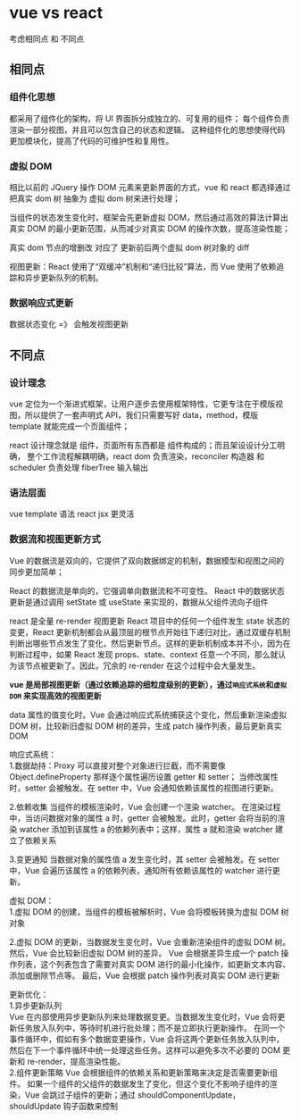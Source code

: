 # vue vs react

考虑相同点 和 不同点

## 相同点

### 组件化思想

都采用了组件化的架构，将 UI 界面拆分成独立的、可复用的组件；
每个组件负责渲染一部分视图，并且可以包含自己的状态和逻辑。
这种组件化的思想使得代码更加模块化，提高了代码的可维护性和复用性。

### 虚拟 DOM

相比以前的 JQuery 操作 DOM 元素来更新界面的方式，vue 和 react 都选择通过把真实 dom 树 抽象为 虚拟 dom 树来进行处理；

当组件的状态发生变化时，框架会先更新虚拟 DOM，然后通过高效的算法计算出真实 DOM 的最小更新范围，从而减少对真实 DOM 的操作次数，提高渲染性能；

真实 dom 节点的增删改 对应了 更新前后两个虚拟 dom 树对象的 diff

视图更新：React 使用了“双缓冲”机制和“递归比较”算法，而 Vue 使用了依赖追踪和异步更新队列的机制。

### 数据响应式更新

数据状态变化 =》 会触发视图更新

## 不同点

### 设计理念

vue 定位为一个渐进式框架，让用户逐步去使用框架特性，它更专注在于模版视图，所以提供了一套声明式 API，我们只需要写好 data，method，模版 template 就能完成一个页面组件；

react 设计理念就是 组件，页面所有东西都是 组件构成的；而且架设设计分工明确，
整个工作流程解耦明确，react dom 负责渲染，reconciler 构造器 和 scheduler 负责处理 fiberTree 输入输出

### 语法层面

vue template 语法
react jsx 更灵活

### 数据流和视图更新方式

Vue 的数据流是双向的，它提供了双向数据绑定的机制，数据模型和视图之间的同步更加简单；

React 的数据流是单向的，它强调单向数据流和不可变性。
React 中的数据状态更新是通过调用 setState 或 useState 来实现的，数据从父组件流向子组件

react 是全量 re-render 视图更新
React 项目中的任何一个组件发生 state 状态的变更，React 更新机制都会从最顶层的根节点开始往下递归对比，通过双缓存机制判断出哪些节点发生了变化，然后更新节点。这样的更新机制成本并不小，因为在判断过程中，如果 React 发现 props、state、context 任意一个不同，那么就认为该节点被更新了。因此，冗余的 re-render 在这个过程中会大量发生。

**vue 是局部视图更新（通过依赖追踪的细粒度级别的更新），通过`响应式系统`和`虚拟 DOM` 来实现高效的视图更新**

data 属性的值变化时。Vue 会通过响应式系统捕获这个变化，然后重新渲染虚拟 DOM 树，比较新旧虚拟 DOM 树的差异，生成 patch 操作列表，最后更新真实 DOM

响应式系统：  
1.数据劫持：Proxy 可以直接对整个对象进行拦截，而不需要像 Object.defineProperty 那样逐个属性遍历设置 getter 和 setter；
当修改属性时，setter 会被触发。在 setter 中，Vue 会通知依赖该属性的视图进行更新。

2.依赖收集
当组件的模板渲染时，Vue 会创建一个渲染 watcher。
在渲染过程中，当访问数据对象的属性 a 时，getter 会被触发。此时，getter 会将当前的渲染 watcher 添加到该属性 a 的依赖列表中；这样，属性 a 就和渲染 watcher 建立了依赖关系

3.变更通知
当数据对象的属性值 a 发生变化时，其 setter 会被触发。在 setter 中，Vue 会遍历该属性 a 的依赖列表，通知所有依赖该属性的 watcher 进行更新。

虚拟 DOM：  
1.虚拟 DOM 的创建，当组件的模板被解析时，Vue 会将模板转换为虚拟 DOM 树对象

2.虚拟 DOM 的更新，当数据发生变化时，Vue 会重新渲染组件的虚拟 DOM 树。然后，Vue 会比较新旧虚拟 DOM 树的差异。
Vue 会根据差异生成一个 patch 操作列表，这个列表包含了需要对真实 DOM 进行的最小化操作，如更新文本内容、添加或删除节点等。
最后，Vue 会根据 patch 操作列表对真实 DOM 进行更新

更新优化：  
1.异步更新队列  
Vue 在内部使用异步更新队列来处理数据变更。当数据发生变化时，Vue 会将更新任务放入队列中，等待时机进行批处理；而不是立即执行更新操作。
在同一个事件循环中，假如有多个数据变更操作，Vue 会将这两个更新任务放入队列中，然后在下一个事件循环中统一处理这些任务。这样可以避免多次不必要的 DOM 更新和 re-render，提高渲染性能。  
2.组件更新策略
Vue 会根据组件的依赖关系和更新策略来决定是否需要更新组件。
如果一个组件的父组件的数据发生了变化，但这个变化不影响子组件的渲染，Vue 会跳过子组件的更新；通过 shouldComponentUpdate，shouldUpdate 钩子函数来控制
